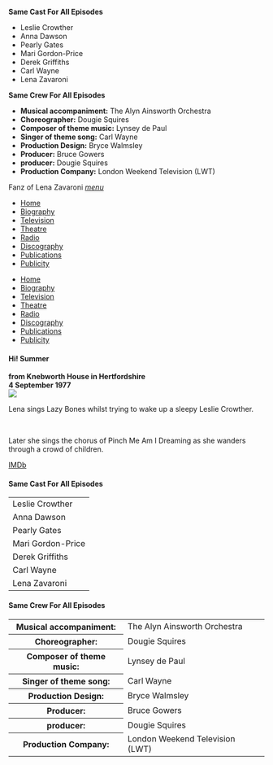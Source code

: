 











**Same Cast For All Episodes**
* Leslie Crowther
* Anna Dawson
* Pearly Gates
* Mari Gordon-Price
* Derek Griffiths
* Carl Wayne
* Lena Zavaroni

**Same Crew For All Episodes**
* **Musical accompaniment:** The Alyn Ainsworth Orchestra
* **Choreographer:** Dougie Squires
* **Composer of theme music:** Lynsey de Paul
* **Singer of theme song:** Carl Wayne
* **Production Design:** Bryce Walmsley
* **Producer:** Bruce Gowers
* **producer:** Dougie Squires
* **Production Company:** London Weekend Television (LWT)











<!DOCTYPE html>
<html>
<head>
<!--  Enabled DNS prefetching  -->
<meta http-equiv="x-dns-prefetch-control" content="on">

<!-- Meta Tags properties  -->
<meta property="og:title" content="Hi! Summer from Knebworth House in Hertfordshire - 4 September 1977"/>
<meta property="og:description" content="Leslie Crowther, Anna Dawson, Pearly Gates, Mari Gordon-Price, Derek Griffiths, Derek Griffiths, Lena Zavaroni">
<meta property="og:image" content="https://fanzoflenazavaroni.github.io/images/ITV/hi-summer-4-september-1977.jpg"/>

<!-- Meta Tags names  -->
<meta name="title" content="Hi! Summer from Knebworth House in Hertfordshire - 4 September 1977"/>
<meta name="description" content="Leslie Crowther, Anna Dawson, Pearly Gates, Mari Gordon-Price, Derek Griffiths, Derek Griffiths, Lena Zavaroni">
<meta name="image" content="https://fanzoflenazavaroni.github.io/images/ITV/hi-summer-4-september-1977.jpg"/>
<meta name="viewport" content="width=device-width, initial-scale=1" />

<!-- Twitter Card Meta Tags  -->
<meta name="twitter:card" content="summary" />

<meta http-equiv="Content-Type" content="text/html; charset=UTF-8" />

<!-- CSS-->
<link rel="stylesheet" href="https://cdnjs.cloudflare.com/ajax/libs/font-awesome/4.7.0/css/font-awesome.min.css" />
<link href="https://fonts.googleapis.com/icon?family=Material+Icons" rel="stylesheet" />
<link href="/materialize/css/materialize.min.css" type="text/css" rel="stylesheet" media="screen" />
<link href="/materialize/css/style.css" type="text/css" rel="stylesheet" media="screen" />

<title>Hi! Summer from Knebworth House in Hertfordshire - 4 September 1977</title>
</head>

<body>
<div class="navbar-fixed">
<nav>
<div class="nav-wrapper">
<a class="brand-logo truncate">Fanz of Lena Zavaroni</a>
<a href="#" data-target="mobile-demo" class="sidenav-trigger"><i class="material-icons">menu</i></a>
<ul class="right hide-on-med-and-down">
<li><a href="/"><i class="fa fa-home"></i> Home</a></li>
<li><a href="/biography/biography.html"><i class="fa fa-female"></i> Biography</a></li>
<li class="active"><a href="/television/television.html"><i class="fa fa-television"></i> Television</a></li>
<li><a href="/theatre/theatre.html"><i class="fa fa-institution"></i> Theatre</a></li>
<li><a href="/radio/radio.html"><i class="fa fa-microphone"></i> Radio</a></li>
<li><a href="/discography/discography.html"><i class="fa fa-music"></i> Discography</a></li>
<li><a href="/publications/publications.html"><i class="fa fa-newspaper-o"></i> Publications</a></li>
<li><a href="/publicity/publicity.html"><i class="fa fa-photo"></i> Publicity</a></li>
</ul>
</div>
</nav>
</div>

<ul class="sidenav" id="mobile-demo">
<li><a href="/"><i class="fa fa-home"></i> Home</a></li>
<li><a href="/biography/biography.html"><i class="fa fa-female"></i> Biography</a></li>
<li class="active"><a href="/television/television.html"><i class="fa fa-television"></i> Television</a></li>
<li><a href="/theatre/theatre.html"><i class="fa fa-institution"></i> Theatre</a></li>
<li><a href="/radio/radio.html"><i class="fa fa-microphone"></i> Radio</a></li>
<li><a href="/discography/discography.html"><i class="fa fa-music"></i> Discography</a></li>
<li><a href="/publications/publications.html"><i class="fa fa-newspaper-o"></i> Publications</a></li>
<li><a href="/publicity/publicity.html"><i class="fa fa-photo"></i> Publicity</a></li>
</ul>

<main class="Main-Default">
<article>
<div class="row">
<div class="col s12 m8 offset-m2 l6 offset-l3">
<div class="card">
<div class="card-content flow-text">
<h4><i class="fa fa-info"></i> Hi! Summer</h4>
<strong>from Knebworth House in Hertfordshire</strong>
<br/>
<strong>4 September 1977</strong>
<div class="card-image">
<img class="responsive-img" src="/images/ITV/hi-summer-4-september-1977.jpg">
</div>
<p>Lena sings Lazy Bones whilst trying to wake up a sleepy Leslie Crowther.</p>
<br/>
<p>Later she sings the chorus of Pinch Me Am I Dreaming as she wanders through a crowd of children.</p>
</div>
<div class="card-action flow-text">
<a href="http://www.imdb.com/title/tt1434037">IMDb <sup><i class="fa fa-external-link"></i></sup></a>
</div></div></div></div>

<div class="row">
<div class="col s12 m8 offset-m2 l6 offset-l3">
<div class="card">
<div class="card-content flow-text">
<h4><i class="fa fa-info"></i> Same Cast For All Episodes</h4>
<table class="flow-text striped">
<tr><td>Leslie Crowther</td></tr>
<tr><td>Anna Dawson</td></tr>
<tr><td>Pearly Gates</td></tr>
<tr><td>Mari Gordon-Price</td></tr>
<tr><td>Derek Griffiths</td></tr>
<tr><td>Carl Wayne</td></tr>
<tr><td>Lena Zavaroni</td></tr>
</table>
</div></div></div></div>

<div class="row">
<div class="col s12 m8 offset-m2 l6 offset-l3">
<div class="card">
<div class="card-content flow-text">
<h4><i class="fa fa-info"></i> Same Crew For All Episodes</h4>
<table class="flow-text striped">
<tr><th>Musical accompaniment:</th> <td>The Alyn Ainsworth Orchestra</td></tr>
<tr><th>Choreographer:</th> <td>Dougie Squires</td></tr>
<tr><th>Composer of theme music:</th> <td>Lynsey de Paul</td></tr>
<tr><th>Singer of theme song:</th> <td>Carl Wayne</td></tr>
<tr><th>Production Design:</th> <td>Bryce Walmsley</td></tr>
<tr><th>Producer:</th> <td>Bruce Gowers</td></tr>
<tr><th>producer:</th> <td>Dougie Squires</td></tr>
<tr><th>Production Company:</th> <td>London Weekend Television (LWT)</td></tr>
</table>
</div></div></div></div>
</article>
</main>
<!-- Scripts -->
<script src="https://code.jquery.com/jquery-2.1.1.min.js"></script>
<script src="/materialize/js/materialize.min.js"></script>
<script src="/materialize/js/init.js"></script>
</body>
</html>
